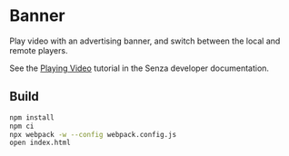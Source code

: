# Banner

Play video with an advertising banner, and switch between the local and remote players.

See the [Playing Video](https://developer.synamedia.com/senza/docs/playing-video) tutorial in the Senza developer documentation.

## Build

```bash
npm install
npm ci
npx webpack -w --config webpack.config.js
open index.html
```
